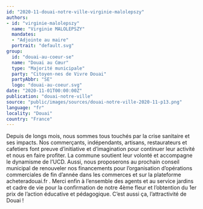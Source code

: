 ```yaml
---
id: "2020-11-douai-notre-ville-virginie-malolepszy"
authors:
- id: "virginie-malolepszy"
  name: "Virginie MALOLEPSZY"
  mandates: 
  - "Adjointe au maire"
  portrait: "default.svg"
group:
  id: "douai-au-coeur-se"
  name: "Douai au Cœur"
  type: "Majorité municipale"
  party: "Citoyen·nes de Vivre Douai"
  partyAbbr: "SE"
  logo: "douai-au-coeur.svg"
date: "2020-11-01T00:00:00Z"
publication: "douai-notre-ville"
source: "public/images/sources/douai-notre-ville-2020-11-p13.png"
language: "fr"
locality: "Douai"
country: "France"
---
```


Depuis de longs mois, nous sommes tous touchés par la crise sanitaire et ses impacts. Nos commerçants, indépendants, artisans, restaurateurs et cafetiers font preuve d’initiative et d’imagination pour continuer leur activité et nous en faire profiter.
La commune soutient leur volonté et accompagne le dynamisme de l’UCD. Aussi, nous proposerons au prochain conseil municipal de renouveler nos financements pour l’organisation d’opérations commerciales de fin d’année dans les commerces et sur la plateforme acheteradouai.fr . Merci enfin à l’ensemble des agents et au service jardins et cadre de vie pour la confirmation de notre 4ème fleur et l’obtention du 1er prix de l’action éducative et pédagogique. C’est aussi ça, l’attractivité de Douai !

